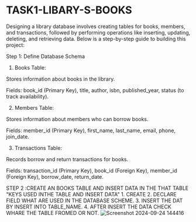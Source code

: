# TASK1-LIBARY-S-BOOKS
Designing a library database involves creating tables for books, members, and transactions, followed by performing operations like inserting, updating, deleting, and retrieving data. Below is a step-by-step guide to building this project:

Step 1: Define Database Schema

1. Books Table:

Stores information about books in the library.

Fields: book_id (Primary Key), title, author, isbn, published_year, status (to track availability).

2. Members Table:

Stores information about members who can borrow books.

Fields: member_id (Primary Key), first_name, last_name, email, phone, join_date.

3. Transactions Table:

Records borrow and return transactions for books.

Fields: transaction_id (Primary Key), book_id (Foreign Key), member_id (Foreign Key), borrow_date, return_date.

STEP 2 :CREATE AN BOOKS TABLE AND INSERT DATA IN THE THAT TABLE
         "KEYS USED INTHE TABLE AND INSERT DATA"
      1. CREATE 
      2. DECLARE FIELD WHAT ARE USED IN THE DATABASE SCHEME.
      3. INSERT THE DAT BY INSERT INTO TABLE_NAME.
      4. AFTER INSERT THE DATA CHECK WHARE THE TABLE FROMED OR NOT.
![Screenshot 2024-09-24 144416](https://github.com/user-attachments/assets/529240cc-6975-499d-b6db-8f9bcc598bed)

      
    




